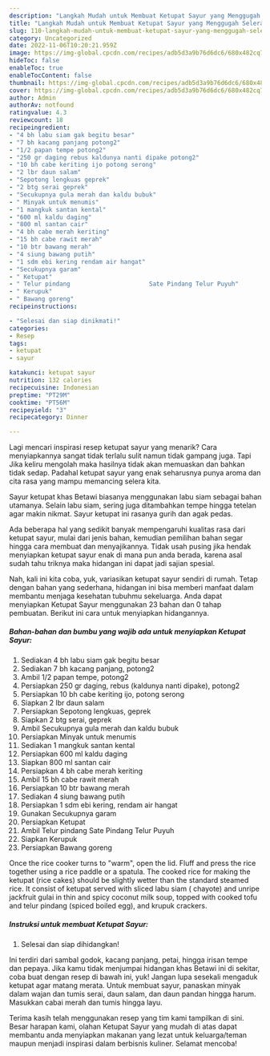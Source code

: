 ```yaml
---
description: "Langkah Mudah untuk Membuat Ketupat Sayur yang Menggugah Selera, Buat Buka Puasa}"
title: "Langkah Mudah untuk Membuat Ketupat Sayur yang Menggugah Selera, Buat Buka Puasa}"
slug: 110-langkah-mudah-untuk-membuat-ketupat-sayur-yang-menggugah-selera-buat-buka-puasa
category: Uncategorized
date: 2022-11-06T10:20:21.959Z
image: https://img-global.cpcdn.com/recipes/adb5d3a9b76d6dc6/680x482cq70/ketupat-sayur-foto-resep-utama.jpg
hideToc: false
enableToc: true
enableTocContent: false
thumbnail: https://img-global.cpcdn.com/recipes/adb5d3a9b76d6dc6/680x482cq70/ketupat-sayur-foto-resep-utama.jpg
cover: https://img-global.cpcdn.com/recipes/adb5d3a9b76d6dc6/680x482cq70/ketupat-sayur-foto-resep-utama.jpg
author: Admin
authorAv: notfound
ratingvalue: 4.3
reviewcount: 18
recipeingredient:
- "4 bh labu siam gak begitu besar"
- "7 bh kacang panjang potong2"
- "1/2 papan tempe potong2"
- "250 gr daging rebus kaldunya nanti dipake potong2"
- "10 bh cabe keriting ijo potong serong"
- "2 lbr daun salam"
- "Sepotong lengkuas geprek"
- "2 btg serai geprek"
- "Secukupnya gula merah dan kaldu bubuk"
- " Minyak untuk menumis"
- "1 mangkuk santan kental"
- "600 ml kaldu daging"
- "800 ml santan cair"
- "4 bh cabe merah keriting"
- "15 bh cabe rawit merah"
- "10 btr bawang merah"
- "4 siung bawang putih"
- "1 sdm ebi kering rendam air hangat"
- "Secukupnya garam"
- " Ketupat"
- " Telur pindang                      Sate Pindang Telur Puyuh"
- " Kerupuk"
- " Bawang goreng"
recipeinstructions:

- "Selesai dan siap dinikmati!"
categories:
- Resep
tags:
- ketupat
- sayur

katakunci: ketupat sayur 
nutrition: 132 calories
recipecuisine: Indonesian
preptime: "PT29M"
cooktime: "PT56M"
recipeyield: "3"
recipecategory: Dinner

---
```



Lagi mencari inspirasi resep ketupat sayur yang menarik? Cara menyiapkannya sangat tidak terlalu sulit namun tidak gampang juga. Tapi Jika keliru mengolah maka hasilnya tidak akan memuaskan dan bahkan tidak sedap. Padahal ketupat sayur yang enak seharusnya punya aroma dan cita rasa yang mampu memancing selera kita.


Sayur ketupat khas Betawi biasanya menggunakan labu siam sebagai bahan utamanya. Selain labu siam, sering juga ditambahkan tempe hingga tetelan agar makin nikmat. Sayur ketupat ini rasanya gurih dan agak pedas.

Ada beberapa hal yang sedikit banyak mempengaruhi kualitas rasa dari ketupat sayur, mulai dari jenis bahan, kemudian pemilihan bahan segar hingga cara membuat dan menyajikannya. Tidak usah pusing jika hendak menyiapkan ketupat sayur enak di mana pun anda berada, karena asal sudah tahu triknya maka hidangan ini dapat jadi sajian spesial.


Nah, kali ini kita coba, yuk, variasikan ketupat sayur sendiri di rumah. Tetap dengan bahan yang sederhana, hidangan ini bisa memberi manfaat dalam membantu menjaga kesehatan tubuhmu sekeluarga. Anda dapat menyiapkan Ketupat Sayur menggunakan 23 bahan dan 0 tahap pembuatan. Berikut ini cara untuk menyiapkan hidangannya.

<!--inarticleads1-->

##### Bahan-bahan dan bumbu yang wajib ada untuk menyiapkan Ketupat Sayur:

1. Sediakan 4 bh labu siam gak begitu besar
1. Sediakan 7 bh kacang panjang, potong2
1. Ambil 1/2 papan tempe, potong2
1. Persiapkan 250 gr daging, rebus (kaldunya nanti dipake), potong2
1. Persiapkan 10 bh cabe keriting ijo, potong serong
1. Siapkan 2 lbr daun salam
1. Persiapkan Sepotong lengkuas, geprek
1. Siapkan 2 btg serai, geprek
1. Ambil Secukupnya gula merah dan kaldu bubuk
1. Persiapkan  Minyak untuk menumis
1. Sediakan 1 mangkuk santan kental
1. Persiapkan 600 ml kaldu daging
1. Siapkan 800 ml santan cair
1. Persiapkan 4 bh cabe merah keriting
1. Ambil 15 bh cabe rawit merah
1. Persiapkan 10 btr bawang merah
1. Sediakan 4 siung bawang putih
1. Persiapkan 1 sdm ebi kering, rendam air hangat
1. Gunakan Secukupnya garam
1. Persiapkan  Ketupat
1. Ambil  Telur pindang                      Sate Pindang Telur Puyuh
1. Siapkan  Kerupuk
1. Persiapkan  Bawang goreng


Once the rice cooker turns to &#34;warm&#34;, open the lid. Fluff and press the rice together using a rice paddle or a spatula. The cooked rice for making the ketupat (rice cakes) should be slightly wetter than the standard steamed rice. It consist of ketupat served with sliced labu siam ( chayote) and unripe jackfruit gulai in thin and spicy coconut milk soup, topped with cooked tofu and telur pindang (spiced boiled egg), and krupuk crackers. 

<!--inarticleads2-->

##### Instruksi untuk membuat Ketupat Sayur:


1. Selesai dan siap dihidangkan!

Ini terdiri dari sambal godok, kacang panjang, petai, hingga irisan tempe dan pepaya. Jika kamu tidak menjumpai hidangan khas Betawi ini di sekitar, coba buat dengan resep di bawah ini, yuk! Jangan lupa sesekali mengaduk ketupat agar matang merata. Untuk membuat sayur, panaskan minyak dalam wajan dan tumis serai, daun salam, dan daun pandan hingga harum. Masukkan cabai merah dan tumis hingga layu. 

Terima kasih telah menggunakan resep yang tim kami tampilkan di sini. Besar harapan kami, olahan Ketupat Sayur yang mudah di atas dapat membantu anda menyiapkan makanan yang lezat untuk keluarga/teman maupun menjadi inspirasi dalam berbisnis kuliner. Selamat mencoba!
